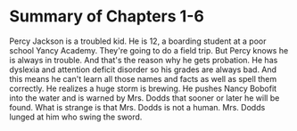 # Summary of Chapters 1-6
Percy Jackson is a troubled kid. He is 12, a boarding student at a poor school Yancy Academy. They're going to do a field trip. But Percy knows he is always in trouble. And that's the reason why he gets probation. He has dyslexia and attention deficit disorder so his grades are always bad. And this means he can't learn all those names and facts as well as spell them correctly. He realizes a huge storm is brewing. He pushes Nancy Bobofit into the water and is warned by Mrs. Dodds that sooner or later he will be found. What is strange is that Mrs. Dodds is not a human. Mrs. Dodds lunged at him who swing the sword. 
